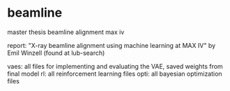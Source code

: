 # beamline
master thesis beamline alignment max iv

report: "X-ray beamline alignment using machine learning at MAX IV" by Emil Winzell (found at lub-search)

vaes: all files for implementing and evaluating the VAE, saved weights from final model
rl: all reinforcement learning files
opti: all bayesian optimization files
